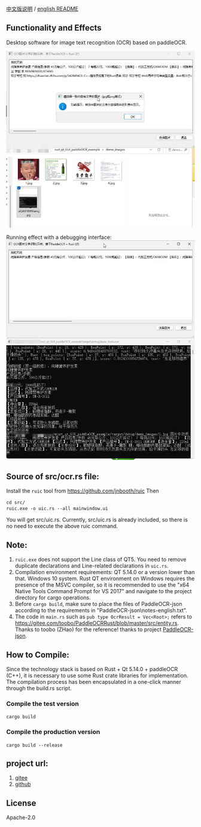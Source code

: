 [中文版说明](README.md) / [english README](README.en.md)
## Functionality and Effects
Desktop software for image text recognition (OCR) based on paddleOCR.

![](demo_images/VmwZEEkuPG.jpg)

Running effect with a debugging interface:
![](demo_images/uQA9189Wam.jpg)


## Source of src/ocr.rs file:

Install the `ruic` tool from https://github.com/jnbooth/ruic
Then
```
cd src/
ruic.exe -o uic.rs --all mainwindow.ui
```
You will get src/uic.rs. Currently, src/uic.rs is already included, so there is no need to execute the above ruic command.


## Note:
1. `ruic.exe` does not support the Line class of QT5. You need to remove duplicate declarations and Line-related declarations in `uic.rs`.
2. Compilation environment requirements: QT 5.14.0 or a version lower than that. Windows 10 system. Rust QT environment on Windows requires the presence of the MSVC compiler, so it is recommended to use the "x64 Native Tools Command Prompt for VS 2017" and navigate to the project directory for cargo operations.
3. Before `cargo build`, make sure to place the files of PaddleOCR-json according to the requirements in "PaddleOCR-json\notes-english.txt".
4. The code in `main.rs` such as `pub type OcrResult = Vec<Root>;` refers to https://gitee.com/toobo/PaddleOCRRust/blob/master/src/entity.rs. Thanks to toobo (ZHao) for the reference! thanks to project [PaddleOCR-json](https://github.com/hiroi-sora/PaddleOCR-json).


## How to Compile:
Since the technology stack is based on Rust + Qt 5.14.0 + paddleOCR (C++), it is necessary to use some Rust crate libraries for implementation. The compilation process has been encapsulated in a one-click manner through the build.rs script.
### Compile the test version
```
cargo build
```

### Compile the production version
```
cargo build --release
```

## project url:
1. [gitee](https://gitee.com/kjpioo2006/rust_qt_gui_paddle_ocr_example)
2. [github](https://gitee.com/kerneltravel/rust_qt_gui_paddle_ocr_example)
## License
Apache-2.0